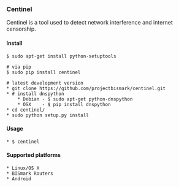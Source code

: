 ### Centinel

Centinel is a tool used to detect network interference and internet
censorship.

#### Install
    $ sudo apt-get install python-setuptools
    
    # via pip
    $ sudo pip install centinel 

    # latest development version
    * git clone https://github.com/projectbismark/centinel.git
    * # install dnspython
        * Debian - $ sudo apt-get python-dnspython
        * OSX    - $ pip install dnspython
    * cd centinel/
    * sudo python setup.py install

#### Usage

    * $ centinel

#### Supported platforms

    * Linux/OS X
    * BISmark Routers
    * Android
